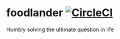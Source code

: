 # foodlander [![CircleCI](https://circleci.com/gh/taessina/foodlander.svg?style=svg)](https://circleci.com/gh/taessina/foodlander)

Humbly solving the ultimate question in life
